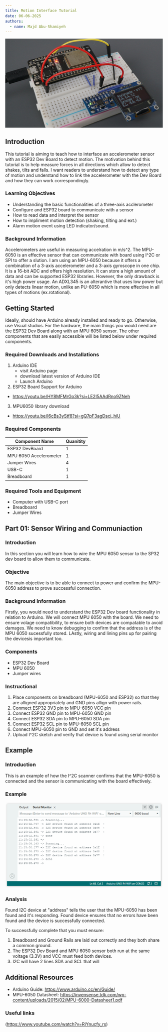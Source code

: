 ```yaml
---
title: Motion Interface Tutorial
date: 06-06-2025
authors:
  - name: Majd Abu-Shamiyeh
---
```


![ESP32+MPU-6050](./ESP32-MPU6050-Module-Accelerometer-Gyroscope-Temperature-Sensor-Arduino.jpg)

## Introduction
This tutorial is aiming to teach how to interface an accelerometer sensor with an ESP32 Dev Board to detect motion. The motivation behind this tutorial is to help measure forces in all directions which allow to detect shakes, tilts and falls. I want readers to understand how to detect any type of motion and understand how to link the accelerometer with the Dev Board and how they can work correspondingly.

### Learning Objectives
- Understanding the basic functionalities of a three-axis acclerometer
- Configure and ESP32 board to communicate with a sensor
- How to read data and interpret the sensor
- How to impliment motion detection (shaking, tilting and ext.)
- Alarm motion event using LED indicator/sound.

### Background Information

Accelerometers are useful in measuring accelration in m/s^2. The MPU-6050 is an effective sensor that can communicate with board using I^2C or SPI to offer a slution.
I am using an MPU-6050 because it offers a combination of a 3-axis accelerometer and a 3-axis gyroscope in one chip. It is a 16-bit ADC and offers high resolution. It can store a high amount of data and can be supported ESP32 libraries. However, the only drawback is it's high power usage. An ADXL345 is an alterantive that uses low power but only detects linear motion, unlike an PU-6050 which is more effective in all types of motions (ex.rotational). 

## Getting Started

Ideally, should have Arduino already installed and ready to go. Otherwise, use Visual studios. For the hardware, the main things you would need are the ESP32 Dev Board along with an MPU 6050 sensor. The other components that are easily accessible will be listed below under required components.

### Required Downloads and Installations
1. Arduino IDE
    - visit Arduino page
    - download latest version of Arduino IDE
    - Launch Arduino
2. ESP32 Board Support for Arduino
  -  https://youtu.be/HY8MFMrGo3k?si=LE2I5AAdRno9ZNeh
3. MPU6050 library download
  - https://youtu.be/I6cBs3yStf8?si=gQ7pF3agDsci_hiU

### Required Components

|    Component Name       |     Quanitity    |
| ----------------------- | ---------------- |
|ESP32 DevBoard           |         1        |
|MPU 6050 Accelerometer   |         1        |
|Jumper Wires             |         4        |
|USB-C                    |         1        |
|Breadboard               |         1        |


### Required Tools and Equipment

- Computer with USB-C port
- Breadboard
- Jumper Wires

## Part 01: Sensor Wiring and Communiaction

### Introduction

In this section you will learn how to wire the MPU 6050 sensor to the SP32 dev board to allow them to communicate.

### Objective

The main objective is to be able to connect to power and confirm the MPU-6050 address to prove successful connection.

### Background Information

Firstly, you would need to understand the ESP32 Dev board functionality in relation to Arduino. We will connect MPU 6050 with the board. We need to ensure volage compatibility, to ensure both devices are compatable to avoid damages. We need to know debugging to confirm that the address is of the MPU 6050  sucessfully stored. LAstly, wiring and lining pins up for pairing the devicesis important too.

### Components

- ESP32 Dev Board
- MPU 6050
- Jumper wires

### Instructional

1. Place components on breadboard (MPU-6050 and ESP32) so that they are alligned appropriately and GND pins allign with power rails.
2. Conmect ESP32 3V3 pin to MPU-6050 VCC pin
3. Connect ESP32 GND pin to MPU-6050 GND pin
4. Connect ESP32 SDA pin to MPU-6050 SDA pin
5. Connect ESP32 SCL pin to MPU-6050 SCL pin
6. Connect MPU-6050 pin to GND and set it's address
7. Upload I^2C sketch and verify that device is found using serial monitor

## Example

### Introduction

This is an example of how the I^2C scanner confirms that the MPU-6050 is connected and the sensor is communicating with the board effectively.

### Example
![Example of I2C Scanner Monitor](./gy87-i2c.webp)

### Analysis

Found I2C device at "address" tells the user that the MPU-6050 has been found and it's responding. Found device ensures that no errors have been found and the device is successfully connected.

To successfully complete that you must ensure:
1. Breadboard and Ground Rails are laid out correctly and they both share a common ground.
2. The ESP32 Dev Board and MPU 6050 sensor both run at the same voltage (3.3V) and VCC must feed both devices.
3. I2C will have 2 lines SDA and SCL that will

## Additional Resources
- Arduino Guide: https://www.arduino.cc/en/Guide/
- MPU-6050 Datasheet: https://invensense.tdk.com/wp-content/uploads/2015/02/MPU-6000-Datasheet1.pdf

### Useful links
(https://www.youtube.com/watch?v=RiYnucfy_rs)
